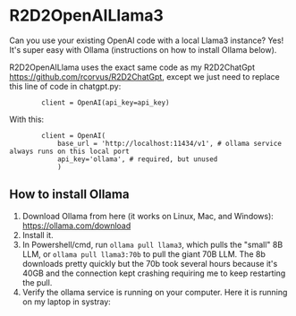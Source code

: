 # R2D2OpenAILlama3
Can you use your existing OpenAI code with a local Llama3 instance?  Yes!
It's super easy with Ollama (instructions on how to install Ollama below).

R2D2OpenAILlama uses the exact same code as my R2D2ChatGpt https://github.com/rcorvus/R2D2ChatGpt,
except we just need to replace this line of code in chatgpt.py:

```
        client = OpenAI(api_key=api_key)
```
With this:
```
        client = OpenAI(
            base_url = 'http://localhost:11434/v1', # ollama service always runs on this local port
            api_key='ollama', # required, but unused
            )
```

## How to install Ollama

1. Download Ollama from here (it works on Linux, Mac, and Windows):  https://ollama.com/download
2. Install it.
3. In Powershell/cmd, run ```ollama pull llama3```, which pulls the "small" 8B LLM, or ```ollama pull llama3:70b``` to pull the giant 70B LLM.  The 8b downloads pretty quickly but the 70b took several hours because it's 40GB and the connection kept crashing requiring me to keep restarting the pull.
4.  Verify the ollama service is running on your computer.  Here it is running on my laptop in systray: